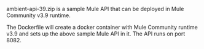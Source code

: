 ambient-api-39.zip is a sample Mule API that can be deployed in Mule Community v3.9 runtime.

The Dockerfile will create a docker container with Mule Community runtime v3.9 and sets up the above sample Mule API in it. The API runs on port 8082.
